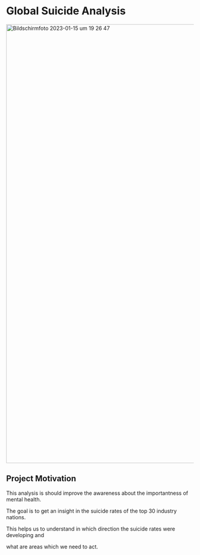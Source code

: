 # Global Suicide Analysis

<img width="1179" alt="Bildschirm­foto 2023-01-15 um 19 26 47" src="https://user-images.githubusercontent.com/119667336/212559910-1874bf98-86d3-4218-abe8-9ef293a06ee5.png">

## Project Motivation

This analysis is should improve the awareness about the importantness of mental health.

The goal is to get an insight in the suicide rates of the top 30 industry nations.

This helps us to understand in which direction the suicide rates were developing and 

what are areas which we need to act.


